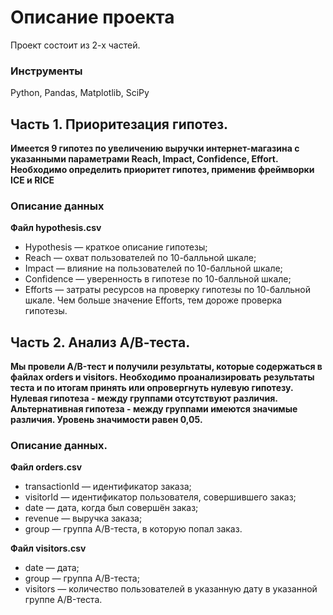 # Описание проекта
Проект состоит из 2-х частей.
### Инструменты
Python, Pandas, Matplotlib, SciPy
## Часть 1. Приоритезация гипотез.
**Имеется 9 гипотез по увеличению выручки интернет-магазина с указанными параметрами Reach, Impact, Confidence, Effort. Необходимо определить приоритет гипотез, применив фреймворки ICE и RICE**
### Описание данных
**Файл hypothesis.csv**
 - Hypothesis — краткое описание гипотезы;
 - Reach — охват пользователей по 10-балльной шкале;
 - Impact — влияние на пользователей по 10-балльной шкале;
 - Confidence — уверенность в гипотезе по 10-балльной шкале;
 - Efforts — затраты ресурсов на проверку гипотезы по 10-балльной шкале. Чем больше значение Efforts, тем дороже проверка гипотезы.

## Часть 2. Анализ А/В-теста.
**Мы провели A/B-тест и получили результаты, которые содержаться в файлах orders и visitors. Необходимо проанализировать результаты теста и по итогам принять или опровергнуть нулевую гипотезу. Нулевая гипотеза - между группами отсутствуют различия. Альтернативная гипотеза - между группами имеются значимые различия. Уровень значимости равен 0,05.**
### Описание данных.
**Файл orders.csv**
 - transactionId — идентификатор заказа;
 - visitorId — идентификатор пользователя, совершившего заказ;
 - date — дата, когда был совершён заказ;
 - revenue — выручка заказа;
 - group — группа A/B-теста, в которую попал заказ.

**Файл visitors.csv**
 - date — дата;
 - group — группа A/B-теста;
 - visitors — количество пользователей в указанную дату в указанной группе A/B-теста.


